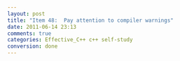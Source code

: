 ```yaml
---
layout: post
title: "Item 48:  Pay attention to compiler warnings"
date: 2011-06-14 23:13
comments: true
categories: Effective_C++ c++ self-study
conversion: done
---
```


